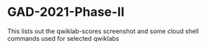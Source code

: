 # GAD-2021-Phase-II
This lists out the qwiklab-scores screenshot and some cloud shell commands used for selected qwiklabs
